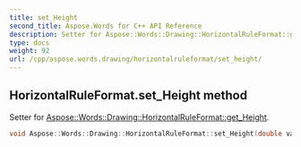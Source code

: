 ```yaml
---
title: set_Height
second_title: Aspose.Words for C++ API Reference
description: Setter for Aspose::Words::Drawing::HorizontalRuleFormat::get_Height. 
type: docs
weight: 92
url: /cpp/aspose.words.drawing/horizontalruleformat/set_height/
---
```

## HorizontalRuleFormat.set_Height method


Setter for [Aspose::Words::Drawing::HorizontalRuleFormat::get_Height](../get_height/).

```cpp
void Aspose::Words::Drawing::HorizontalRuleFormat::set_Height(double value)
```

